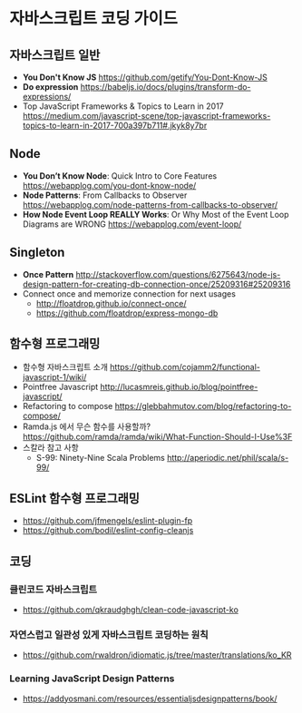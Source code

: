 # 자바스크립트 코딩 가이드

## 자바스크립트 일반
 * **You Don't Know JS** https://github.com/getify/You-Dont-Know-JS
 * **Do expression** https://babeljs.io/docs/plugins/transform-do-expressions/
 * Top JavaScript Frameworks & Topics to Learn in 2017 https://medium.com/javascript-scene/top-javascript-frameworks-topics-to-learn-in-2017-700a397b711#.jkyk8y7br

## Node
 * **You Don’t Know Node**: Quick Intro to Core Features https://webapplog.com/you-dont-know-node/
 * **Node Patterns**: From Callbacks to Observer https://webapplog.com/node-patterns-from-callbacks-to-observer/
 * **How Node Event Loop REALLY Works**: Or Why Most of the Event Loop Diagrams are WRONG https://webapplog.com/event-loop/

## Singleton
 * **Once Pattern** http://stackoverflow.com/questions/6275643/node-js-design-pattern-for-creating-db-connection-once/25209316#25209316
 * Connect once and memorize connection for next usages
   * http://floatdrop.github.io/connect-once/
   * https://github.com/floatdrop/express-mongo-db

## 함수형 프로그래밍
 * 함수형 자바스크립트 소개 https://github.com/cojamm2/functional-javascript-1/wiki/
 * Pointfree Javascript http://lucasmreis.github.io/blog/pointfree-javascript/
 * Refactoring to compose https://glebbahmutov.com/blog/refactoring-to-compose/
 * Ramda.js 에서 무슨 함수를 사용할까? https://github.com/ramda/ramda/wiki/What-Function-Should-I-Use%3F
 * 스칼라 참고 사항
   * S-99: Ninety-Nine Scala Problems http://aperiodic.net/phil/scala/s-99/

## ESLint 함수형 프로그래밍
* https://github.com/jfmengels/eslint-plugin-fp
* https://github.com/bodil/eslint-config-cleanjs

## 코딩

### 클린코드 자바스크립트
* https://github.com/qkraudghgh/clean-code-javascript-ko

### 자연스럽고 일관성 있게 자바스크립트 코딩하는 원칙
* https://github.com/rwaldron/idiomatic.js/tree/master/translations/ko_KR

### Learning JavaScript Design Patterns
* https://addyosmani.com/resources/essentialjsdesignpatterns/book/

